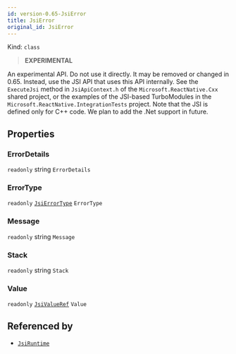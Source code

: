 ```yaml
---
id: version-0.65-JsiError
title: JsiError
original_id: JsiError
---
```


Kind: `class`



> **EXPERIMENTAL**

An experimental API. Do not use it directly. It may be removed or changed in 0.65. Instead, use the JSI API that uses this API internally.
See the `ExecuteJsi` method in `JsiApiContext.h` of the `Microsoft.ReactNative.Cxx` shared project, or the examples of the JSI-based TurboModules in the `Microsoft.ReactNative.IntegrationTests` project.
Note that the JSI is defined only for C++ code. We plan to add the .Net support in future.

## Properties
### ErrorDetails
`readonly`  string `ErrorDetails`

### ErrorType
`readonly`  [`JsiErrorType`](JsiErrorType) `ErrorType`

### Message
`readonly`  string `Message`

### Stack
`readonly`  string `Stack`

### Value
`readonly`  [`JsiValueRef`](JsiValueRef) `Value`






## Referenced by
- [`JsiRuntime`](JsiRuntime)
